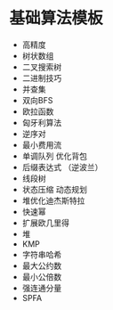基础算法模板
============
- 高精度
- 树状数组
- 二叉搜索树
- 二进制技巧
- 并查集
- 双向BFS
- 欧拉函数
- 匈牙利算法
- 逆序对
- 最小费用流
- 单调队列 优化背包
- 后缀表达式 （逆波兰）
- 线段树
- 状态压缩 动态规划
- 堆优化迪杰斯特拉
- 快速幂
- 扩展欧几里得
- 堆
- KMP
- 字符串哈希
- 最大公约数
- 最小公倍数
- 强连通分量
- SPFA
